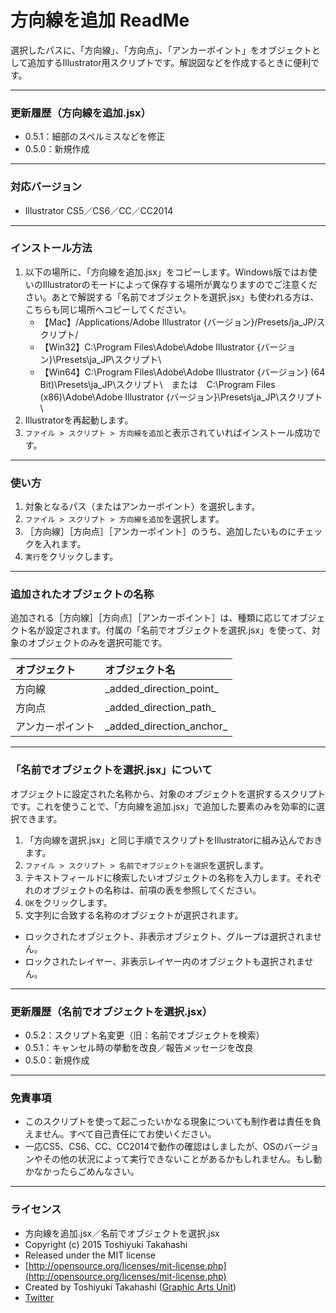 # 方向線を追加 ReadMe #

選択したパスに、「方向線」、「方向点」、「アンカーポイント」をオブジェクトとして追加するIllustrator用スクリプトです。解説図などを作成するときに便利です。

-----

### 更新履歴（方向線を追加.jsx） ###

* 0.5.1：細部のスペルミスなどを修正
* 0.5.0：新規作成

-----

### 対応バージョン ###

* Illustrator CS5／CS6／CC／CC2014

-----

### インストール方法 ###

1. 以下の場所に、「方向線を追加.jsx」をコピーします。Windows版ではお使いのIllustratorのモードによって保存する場所が異なりますのでご注意ください。あとで解説する「名前でオブジェクトを選択.jsx」も使われる方は、こちらも同じ場所へコピーしてください。
	* 【Mac】/Applications/Adobe Illustrator {バージョン}/Presets/ja_JP/スクリプト/
	* 【Win32】C:\Program Files\Adobe\Adobe Illustrator {バージョン}\Presets\ja_JP\スクリプト\
	* 【Win64】C:\Program Files\Adobe\Adobe Illustrator {バージョン} (64 Bit)\Presets\ja_JP\スクリプト\　または　C:\Program Files (x86)\Adobe\Adobe Illustrator {バージョン}\Presets\ja_JP\スクリプト\
2. Illustratorを再起動します。
3. `ファイル > スクリプト > 方向線を追加`と表示されていればインストール成功です。

-----

### 使い方 ###

1. 対象となるパス（またはアンカーポイント）を選択します。
2. `ファイル > スクリプト > 方向線を追加`を選択します。
3. ［方向線］［方向点］［アンカーポイント］のうち、追加したいものにチェックを入れます。
4. `実行`をクリックします。

-----

### 追加されたオブジェクトの名称 ###

追加される［方向線］［方向点］［アンカーポイント］は、種類に応じてオブジェクト名が設定されます。付属の「名前でオブジェクトを選択.jsx」を使って、対象のオブジェクトのみを選択可能です。

| オブジェクト | オブジェクト名 |
|:-----------|:------------|
| 方向線 | \_added\_direction\_point\_ |
| 方向点 | \_added\_direction\_path_ |
| アンカーポイント | \_added\_direction\_anchor\_ |

-----

### 「名前でオブジェクトを選択.jsx」について ###

オブジェクトに設定された名称から、対象のオブジェクトを選択するスクリプトです。これを使うことで、「方向線を追加.jsx」で追加した要素のみを効率的に選択できます。

1. 「方向線を選択.jsx」と同じ手順でスクリプトをIllustratorに組み込んでおきます。
2. `ファイル > スクリプト > 名前でオブジェクトを選択`を選択します。
3. テキストフィールドに検索したいオブジェクトの名称を入力します。それぞれのオブジェクトの名称は、前項の表を参照してください。
4. `OK`をクリックします。
5. 文字列に合致する名称のオブジェクトが選択されます。

* ロックされたオブジェクト、非表示オブジェクト、グループは選択されません。
* ロックされたレイヤー、非表示レイヤー内のオブジェクトも選択されません。

-----

### 更新履歴（名前でオブジェクトを選択.jsx） ###

* 0.5.2：スクリプト名変更（旧：名前でオブジェクトを検索）
* 0.5.1：キャンセル時の挙動を改良／報告メッセージを改良
* 0.5.0：新規作成

-----

### 免責事項 ###

* このスクリプトを使って起こったいかなる現象についても制作者は責任を負えません。すべて自己責任にてお使いください。
* 一応CS5、CS6、CC、CC2014で動作の確認はしましたが、OSのバージョンやその他の状況によって実行できないことがあるかもしれません。もし動かなかったらごめんなさい。

-----

### ライセンス ###

* 方向線を追加.jsx／名前でオブジェクトを選択.jsx
* Copyright (c) 2015 Toshiyuki Takahashi
* Released under the MIT license
* [http://opensource.org/licenses/mit-license.php](http://opensource.org/licenses/mit-license.php)
* Created by Toshiyuki Takahashi ([Graphic Arts Unit](http://www.graphicartsunit.com/))
* [Twitter](https://twitter.com/gautt)